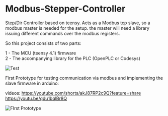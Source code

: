 # Modbus-Stepper-Controller
Step/Dir Controller based on teensy. Acts as a Modbus tcp slave, so a modbus master is needed for the setup. the master will need a library issuing different commands over the modbus registers.

So this project consists of two parts:

1 - The MCU (teensy 4.1) firmware  
2 - The accompanying library for the PLC (OpenPLC or Codesys)  

![Test](https://user-images.githubusercontent.com/101837284/159583834-0b0fe905-bf78-46a9-b57c-8987204d72fe.png)

First Prototype for testing communication via modbus and implementing the slave firmware in arduino:

videos: https://youtube.com/shorts/akJ87RP2c9Q?feature=share  
        https://youtu.be/qdu1bqlBr8Q
        
        
![FIrst Prototype](https://user-images.githubusercontent.com/101837284/158897530-49c3237d-0893-4524-8a08-eb9b87bab08a.jpg)
